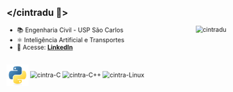   ## </cintradu 🤖>

<a>
<img src="https://github-readme-stats.vercel.app/api?username=cintradu&show_icons=true&bg_color=0D1117&title_color=FFFFFF&text_color=FFFFFF&icon_color=23DB8B&count_private=true&hide_border=true" alt="cintradu" align="right"/>
</a>

- 📚 Engenharia Civil - USP São Carlos
- ⚛️ Inteligência Artificial e Transportes
- 🤝 Acesse: **[LinkedIn]**

<div style="display: inline_block"><br>
  <img align="center" alt="cintra-Python" height="50" width="50" src="https://raw.githubusercontent.com/devicons/devicon/master/icons/python/python-original.svg">
  <img align="center" alt="cintra-C" height="50" width="50" src="https://cdn.jsdelivr.net/gh/devicons/devicon/icons/c/c-original.svg">
  <img align="center" alt="cintra-C++" height="50" width="50" src="https://cdn.simpleicons.org/simpleicons/cplusplus.svg/">
  <img align="center" alt="cintra-Linux" height="50" width="50" src="https://cdn.jsdelivr.net/gh/devicons/devicon/icons/linux/linux-original.svg" />
</div>

[linkedin]: https://www.linkedin.com/in/cintradu/ "LinkedIn"
